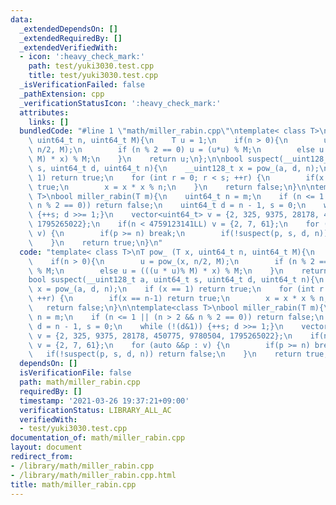 ```yaml
---
data:
  _extendedDependsOn: []
  _extendedRequiredBy: []
  _extendedVerifiedWith:
  - icon: ':heavy_check_mark:'
    path: test/yuki3030.test.cpp
    title: test/yuki3030.test.cpp
  _isVerificationFailed: false
  _pathExtension: cpp
  _verificationStatusIcon: ':heavy_check_mark:'
  attributes:
    links: []
  bundledCode: "#line 1 \"math/miller_rabin.cpp\"\ntemplate< class T>\nT pow_ (T x,\
    \ uint64_t n, uint64_t M){\n    T u = 1;\n    if(n > 0){\n        u = pow_(x,\
    \ n/2, M);\n        if (n % 2 == 0) u = (u*u) % M;\n        else u = (((u * u)%\
    \ M) * x) % M;\n    }\n    return u;\n};\n\nbool suspect(__uint128_t a, uint64_t\
    \ s, uint64_t d, uint64_t n){\n    __uint128_t x = pow_(a, d, n);\n    if (x ==\
    \ 1) return true;\n    for (int r = 0; r < s; ++r) {\n        if(x == n-1) return\
    \ true;\n        x = x * x % n;\n    }\n    return false;\n}\n\ntemplate<class\
    \ T>\nbool miller_rabin(T m){\n    uint64_t n = m;\n    if (n <= 1 || (n > 2 &&\
    \ n % 2 == 0)) return false;\n    uint64_t d = n - 1, s = 0;\n    while (!(d&1))\
    \ {++s; d >>= 1;}\n    vector<uint64_t> v = {2, 325, 9375, 28178, 450775, 9780504,\
    \ 1795265022};\n    if(n < 4759123141LL) v = {2, 7, 61};\n    for (auto &&p :\
    \ v) {\n        if(p >= n) break;\n        if(!suspect(p, s, d, n)) return false;\n\
    \    }\n    return true;\n}\n"
  code: "template< class T>\nT pow_ (T x, uint64_t n, uint64_t M){\n    T u = 1;\n\
    \    if(n > 0){\n        u = pow_(x, n/2, M);\n        if (n % 2 == 0) u = (u*u)\
    \ % M;\n        else u = (((u * u)% M) * x) % M;\n    }\n    return u;\n};\n\n\
    bool suspect(__uint128_t a, uint64_t s, uint64_t d, uint64_t n){\n    __uint128_t\
    \ x = pow_(a, d, n);\n    if (x == 1) return true;\n    for (int r = 0; r < s;\
    \ ++r) {\n        if(x == n-1) return true;\n        x = x * x % n;\n    }\n \
    \   return false;\n}\n\ntemplate<class T>\nbool miller_rabin(T m){\n    uint64_t\
    \ n = m;\n    if (n <= 1 || (n > 2 && n % 2 == 0)) return false;\n    uint64_t\
    \ d = n - 1, s = 0;\n    while (!(d&1)) {++s; d >>= 1;}\n    vector<uint64_t>\
    \ v = {2, 325, 9375, 28178, 450775, 9780504, 1795265022};\n    if(n < 4759123141LL)\
    \ v = {2, 7, 61};\n    for (auto &&p : v) {\n        if(p >= n) break;\n     \
    \   if(!suspect(p, s, d, n)) return false;\n    }\n    return true;\n}"
  dependsOn: []
  isVerificationFile: false
  path: math/miller_rabin.cpp
  requiredBy: []
  timestamp: '2021-03-26 19:37:21+09:00'
  verificationStatus: LIBRARY_ALL_AC
  verifiedWith:
  - test/yuki3030.test.cpp
documentation_of: math/miller_rabin.cpp
layout: document
redirect_from:
- /library/math/miller_rabin.cpp
- /library/math/miller_rabin.cpp.html
title: math/miller_rabin.cpp
---
```

